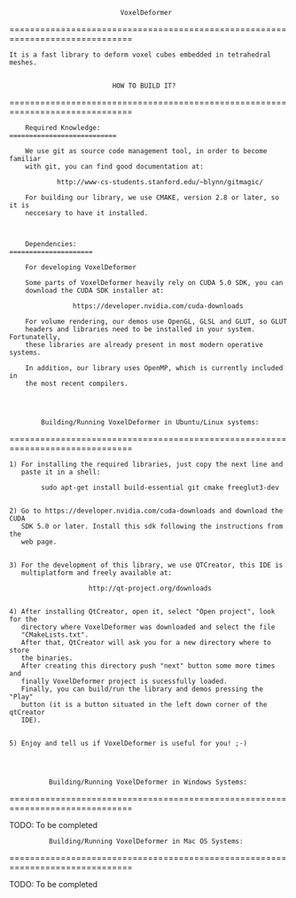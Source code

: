 
                                VoxelDeformer
==============================================================================

    It is a fast library to deform voxel cubes embedded in tetrahedral meshes.


                              HOW TO BUILD IT?
==============================================================================

        Required Knowledge:
    ===========================

        We use git as source code management tool, in order to become familiar
        with git, you can find good documentation at:

                http://www-cs-students.stanford.edu/~blynn/gitmagic/

        For building our library, we use CMAKE, version 2.8 or later, so it is
        neccesary to have it installed.



        Dependencies:
    =====================

        For developing VoxelDeformer

        Some parts of VoxelDeformer heavily rely on CUDA 5.0 SDK, you can
        download the CUDA SDK installer at:

                    https://developer.nvidia.com/cuda-downloads

        For volume rendering, our demos use OpenGL, GLSL and GLUT, so GLUT
        headers and libraries need to be installed in your system. Fortunatelly,
        these libraries are already present in most modern operative systems.

        In addition, our library uses OpenMP, which is currently included in
        the most recent compilers.




            Building/Running VoxelDeformer in Ubuntu/Linux systems:
==============================================================================

    1) For installing the required libraries, just copy the next line and
       paste it in a shell:

            sudo apt-get install build-essential git cmake freeglut3-dev


    2) Go to https://developer.nvidia.com/cuda-downloads and download the CUDA
       SDK 5.0 or later. Install this sdk following the instructions from the
       web page.


    3) For the development of this library, we use QTCreator, this IDE is
       multiplatform and freely available at:

                        http://qt-project.org/downloads


    4) After installing QtCreator, open it, select "Open project", look for the
       directory where VoxelDeformer was downloaded and select the file
       "CMakeLists.txt".
       After that, QtCreator will ask you for a new directory where to store
       the binaries.
       After creating this directory push "next" button some more times and
       finally VoxelDeformer project is sucessfully loaded.
       Finally, you can build/run the library and demos pressing the "Play"
       button (it is a button situated in the left down corner of the qtCreator
       IDE).


    5) Enjoy and tell us if VoxelDeformer is useful for you! ;-)




              Building/Running VoxelDeformer in Windows Systems:
==============================================================================

TODO: To be completed



              Building/Running VoxelDeformer in Mac OS Systems:
==============================================================================

TODO: To be completed

